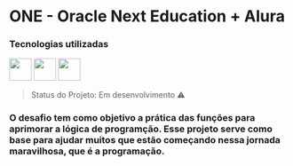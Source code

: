 # ONE - Oracle Next Education + Alura

### Tecnologias utilizadas

<div style="display: inline" >
    <img width="40" height="40" src="https://cdn.jsdelivr.net/gh/devicons/devicon/icons/javascript/javascript-original.svg" />
    <img width="40" height="40" src="https://cdn.jsdelivr.net/gh/devicons/devicon/icons/vscode/vscode-original.svg" />
    <img width="40" height="40"  src="https://cdn.jsdelivr.net/gh/devicons/devicon/icons/html5/html5-original.svg" />          
</div>
          
 <br /> 

> Status do Projeto: Em desenvolvimento :warning:       
          

### O desafio tem como objetivo a prática das funções para aprimorar a lógica de programção. Esse projeto serve como base para ajudar muitos que estão começando nessa jornada maravilhosa, que é a programação. 